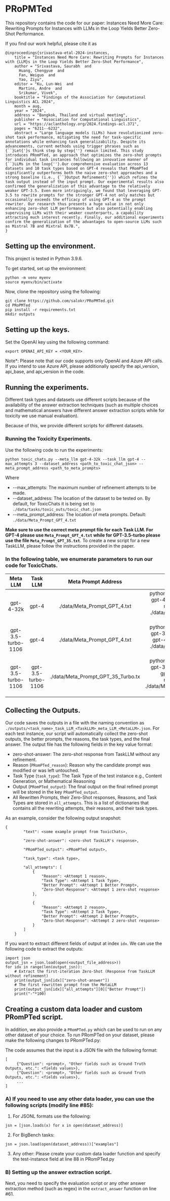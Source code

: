 # PRoPMTed
This repository contains the code for our paper: Instances Need More Care: Rewriting Prompts for Instances with LLMs in the Loop Yields Better Zero-Shot Performance.

If you find our work helpful, please cite it as
```
@inproceedings{srivastava-etal-2024-instances,
    title = "Instances Need More Care: Rewriting Prompts for Instances with {LLM}s in the Loop Yields Better Zero-Shot Performance",
    author = "Srivastava, Saurabh  and
      Huang, Chengyue  and
      Fan, Weiguo  and
      Yao, Ziyu",
    editor = "Ku, Lun-Wei  and
      Martins, Andre  and
      Srikumar, Vivek",
    booktitle = "Findings of the Association for Computational Linguistics ACL 2024",
    month = aug,
    year = "2024",
    address = "Bangkok, Thailand and virtual meeting",
    publisher = "Association for Computational Linguistics",
    url = "https://aclanthology.org/2024.findings-acl.371",
    pages = "6211--6232",
    abstract = "Large language models (LLMs) have revolutionized zero-shot task performance, mitigating the need for task-specific annotations while enhancing task generalizability. Despite its advancements, current methods using trigger phrases such as {``}Let{'}s think step by step{''} remain limited. This study introduces PRomPTed, an approach that optimizes the zero-shot prompts for individual task instances following an innovative manner of {``}LLMs in the loop{''}.Our comprehensive evaluation across 13 datasets and 10 task types based on GPT-4 reveals that PRomPTed significantly outperforms both the naive zero-shot approaches and a strong baseline (i.e., {``}Output Refinement{''}) which refines the task output instead of the input prompt. Our experimental results also confirmed the generalization of this advantage to the relatively weaker GPT-3.5. Even more intriguingly, we found that leveraging GPT-3.5 to rewrite prompts for the stronger GPT-4 not only matches but occasionally exceeds the efficacy of using GPT-4 as the prompt rewriter. Our research thus presents a huge value in not only enhancing zero-shot LLM performance but also potentially enabling supervising LLMs with their weaker counterparts, a capability attracting much interest recently. Finally, our additional experiments confirm the generalization of the advantages to open-source LLMs such as Mistral 7B and Mixtral 8x7B.",
}
```
## Setting up the environment.
This project is tested in Python 3.9.6.

To get started, set up the environment:
```
python -m venv myenv 
source myenv/bin/activate
```
Now, clone the repository using the following:
```
git clone https://github.com/salokr/PRoPMTed.git
cd PRoPMTed
pip install -r requirements.txt
mkdir outputs
```
## Setting up the keys.
Set the OpenAI key using the following command:
```
export OPENAI_API_KEY = <YOUR_KEY>
```
 Note*: Please note that our code supports only OpenAI and Azure API calls. If you intend to use Azure API, please additionally specify the api_version, api_base, and api_version in the code.

## Running the experiments.
Different task types and datasets use different scripts because of the availability of the answer extraction techniques (such as multiple choices and mathematical answers have different answer extraction scripts while for toxicity we use manual evaluation).

Because of this, we provide different scripts for different datasets.

### Running the Toxicity Experiments.
Use the following code to run the experiments:
```
python toxic_chats.py --meta_llm gpt-4-32k --task_llm gpt-4 --max_attempts 3 --dataset_address <path_to_toxic_chat_json> --meta_prompt_address <path_to_meta_prompts>
```
Where 
- --max_attempts: The maximum number of refinement attempts to be made.
- --dataset_address: The location of the dataset to be tested on. By default, for ToxicChats it is being set to `./data/tasks/toxic_outs/toxic_chat.json`
- --meta_prompt_address: The location of meta prompts. Default: `./data/Meta_Prompt_GPT_4.txt`

**Make sure to use the correct meta prompt file for each Task LLM. For GPT-4 please use `Meta_Prompt_GPT_4.txt` while for GPT-3.5-turbo please use the file `Meta_Prompt_GPT_35.txt`**. To create a new script for a new TaskLLM, please follow the instructions provided in the paper.

### In the following table, we enumerate parameters to run our code for ToxicChats.
|    **Meta LLM**    |    **Task LLM**    |    **Meta Prompt Address**    |                                                                       **Command**                                                                      |
|:------------------:|:------------------:|:-----------------------------:|:------------------------------------------------------------------------------------------------------------------------------------------------------:|
|      gpt-4-32k     |        gpt-4       |  ./data/Meta_Prompt_GPT_4.txt |             python toxic_chats.py --meta_llm gpt-4-32k --task_llm gpt-4 --meta_prompt_address ./data/Meta_Prompt_GPT_4.txt --max_attempts 3            |
| gpt-3.5-turbo-1106 |        gpt-4       |  ./data/Meta_Prompt_GPT_4.txt |        python toxic_chats.py --meta_llm gpt-3.5-turbo-1106 --task_llm gpt-4 --meta_prompt_address ./data/Meta_Prompt_GPT_4.txt --max_attempts 3        |
| gpt-3.5-turbo-1106 | gpt-3.5-turbo-1106 | ./data/Meta_Prompt_GPT_35_Turbo.tx | python toxic_chats.py --meta_llm gpt-3.5-turbo-1106 --task_llm gpt-3.5-turbo-1106 --meta_prompt_address ./data/Meta_Prompt_GPT_35_Turbo.tx --max_attempts 3 |

## Collecting the Outputs.
Our code saves the outputs in a file with the naming convention as `./outputs/<task_name>_task_LLM_<TaskLLM>_meta_LLM_<MetaLLM>.json`.
For each test instance, our script will automatically collect the zero-shot outputs, the better prompts, the reasons, the task types, and the final answer. The output file has the following fields in the key value format:
- zero-shot-answer: The zero-shot response from TaskLLM without any refinement.
- Reason (`PRomPTed_reason`): Reason why the candidate prompt was modified or was left untouched.
- Task Type (`task_type`): The Task Type of the test instance e.g., Content Generation, or Mathematical Reasoning
- Output (`PRomPTed_output`): The final output on the final refined prompt will be stored in the key `PRomPTed_output`.
- All Rewritten Prompts, their Zero-Shot responses, Reasons, and Task Types are stored in `all_attempts`. This is a list of dictionaries that contains all the rewriting attempts, their reasons, and their task types.

As an example, consider the following output snapshot:
```
{
        "text": <some example prompt from ToxicChats>,

        "zero-shot-answer": <zero-shot TaskLLM's response>, 

        "PRomPTed_output": <PRomPTed output>,

        "task_type": <task type>,

        "all_attempts": [
            {
                "Reason": <Attempt 1 reason>,
                "Task Type": <Attempt 1 Task Type>,
                "Better Prompt": <Attempt 1 Better Prompt>,
                "Zero-Shot-Response": <Attempt 1 zero-shot response>
            },
            
            {
                "Reason": <Attempt 2 reason>,
                "Task Type": <Attempt 2 Task Type>,
                "Better Prompt": <Attempt 2 Better Prompt>,
                "Zero-Shot-Response": <Attempt 2 zero-shot response>
            }
        ]
    }
```
If you want to extract different fields of output at index `idx`. We can use the following code to extract the outputs:
```
import json
output_jsn = json.load(open(<output_file_address>))
for idx in range(len(output_jsn)):
    # Extract the first-iteration Zero-Shot (Response from TaskLLM without refinement)
    print(output_jsn[idx]["zero-shot-answer"])
    # The first rewritten prompt from the MetaLLM
    print(output_jsn[idx]["all_attempts"][0]["Better Prompt"])
    print("-"*100)
```
 
## Creating a custom data loader and custom PRomPTed script.
In addition, we also provide a `PRomPTed.py` which can be used to run on any other dataset of your choice. To run PRomPTed on your dataset, please make the following changes to PRomPTed.py:

The code assumes that the input is a JSON file with the following format:
```
[
     {"Question": <prompt>, "Other fields such as Ground Truth Outputs, etc.": <fields values>},
     {"Question": <prompt>, "Other fields such as Ground Truth Outputs, etc.": <fields values>},
     ...
]
``` 


### A) If you need to use any other data loader, you can use the following scripts (modify line #85):
1) For JSONL formats use the following:
```
jsn = [json.loads(x) for x in open(dataset_address)]
```
2) For BigBench tasks:
```
jsn = json.load(open(dataset_address))["examples"]
```
3) Any other:
Please create your custom data loader function and specify the test-instance field at line 88 in PRomPTed.py

### B) Setting up the answer extraction script.
Next, you need to specify the evaluation script or any other answer extraction method (such as regex) in the `extract_answer` function on line #61.


